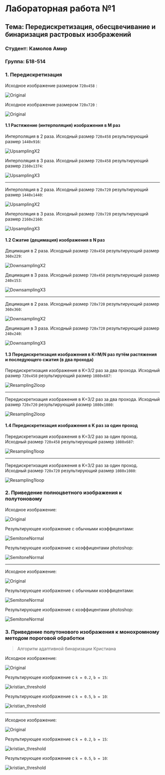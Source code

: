 # Лабораторная работа №1

## Тема: Передискретизация, обесцвечивание и бинаризация растровых изображений

### Студент: Камолов Амир

### Группа: Б18-514

### 1. Передискретизация

Исходное изображение размером `720x458` :

![Original](../original/text1.jpg)

Исходное изображение размером `720x720` :

![Original](../original/spiral1.png)

#### 1.1 Растяжение (интерполяция) изображения в M раз

Интерполяция в 2 раза. Исходный размер `720x458` результирующий размер `1440x916`:

![UpsamplingX2](res/upsampling2_text1.jpg)

Интерполяция в 3 раза. Исходный размер `720x458` результирующий размер `2160x1374`:

![UpsamplingX3](res/upsampling_text1.jpg)

---

Интерполяция в 2 раза. Исходный размер `720x720` результирующий размер `1440x1440`:

![UpsamplingX2](res/upsampling2_spiral1.png)

Интерполяция в 3 раза. Исходный размер `720x720` результирующий размер `2160x2160`:

![UpsamplingX3](res/upsampling3_spiral1.png)

#### 1.2 Сжатие (децимация) изображения в N раз

Децимация в 2 раза. Исходный размер `720x458` результирующий размер `360x229`:

![DownsamplingX2](res/downsampling2_text1.jpg)

Децимация в 3 раза. Исходный размер `720x458` результирующий размер `240x153`:

![DownsamplingX3](res/downsampling3_text1.jpg)

---

Децимация в 2 раза. Исходный размер `720x720` результирующий размер `360x360`:

![DownsamplingX2](res/downsampling2_spiral1.png)

Децимация в 3 раза. Исходный размер `720x720` результирующий размер `240x240`:

![DownsamplingX3](res/downsampling3_spiral1.png)

#### 1.3 Передискретизация изображения в K=M/N раз путём растяжения и последующего сжатия (в два прохода)

Передискретизация изображения в K=3/2 раз за два прохода. Исходный размер `720x458` результирующий размер `1080x687`:

![Resampling2loop](res/downsampling3x2_text1.jpg)

---

Передискретизация изображения в K=3/2 раз за два прохода. Исходный размер `720x720` результирующий размер `1080x1080`:

![Resampling2loop](res/downsampling3x2_spiral1.png)

#### 1.4 Передискретизация изображения в K раз за один проход

Передискретизация изображения в K=3/2 раз за один проход. Исходный размер `720x458` результирующий размер `1080x687`:

![Resampling1loop](res/resampling_text1.jpg)

---

Передискретизация изображения в K=3/2 раз за один проход. Исходный размер `720x720` результирующий размер `1080x1080`:

![Resampling1loop](res/resampling_spiral1.png)

### 2. Приведение полноцветного изображения к полутоновому

Исходное изображение:

![Original](../original/test10.png)

Результирующее изображение с обычными коэффицентами:

![SemitoneNormal](res/halftone_test10.png)

Результирующее изображение с коэффицентами photoshop:

![SemitoneNormal](res/halftonePS_test10.png)

---

Исходное изображение:

![Original](../original/test11.jpg)

Результирующее изображение с обычными коэффицентами:

![SemitoneNormal](res/halftone_test11.jpg)

Результирующее изображение с коэффицентами photoshop:

![SemitoneNormal](res/halftonePS_test11.jpg)

### 3. Приведение полутонового изображения к монохромному методом пороговой обработки

> Алгоритм адаптивной бинаризации Кристиана

Исходное изображение:

![Original](../original/cat.jpg)

Результирующее изображение c `k = 0.2`, `b = 15`:

![kristian_threshold](res/threshold_cat.jpg)

Результирующее изображение c `k = 0.5`, `b = 10`:

![kristian_threshold](res/threshold_10x05cat.jpg)

---

Исходное изображение:

![Original](../original/text1.jpg)

Результирующее изображение c `k = 0.2`, `b = 15`:

![kristian_threshold](res/threshold_text1.jpg)

Результирующее изображение c `k = 0.5`, `b = 10`:

![kristian_threshold](res/threshold_10x05text1.jpg)
